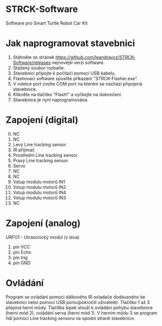 # STRCK-Software
Software pro Smart Turtle Robot Car Kit

# Jak naprogramovat stavebnici
1. Stáhněte ze stránek https://github.com/leandraycz/STRCK-Software/releases nejnovější verzi software.
2. Stažený soubor rozbalte.
3. Stavebnici připojte k počítači pomocí USB kabelu.
4. Flashovací software spustíte příkazem "STRCK-Flasher.exe".
5. V roletce port zvolte COM port na kterém se nachází připojená stavebnice.
6. Klikněte na tlačítko "Flash!" a vyčkejte na dokončení.
7. Stavebnice je nyní naprogramována.

# Zapojení (digital)
0. NC
1. NC
2. Levý Line tracking sensor
3. IR přijímač
4. Prostřední Line tracking sensor
5. Pravý Line tracking sensor
6. Servo
7. NC
8. NC
9. Vstup modulu motorů IN1
10. Vstup modulu motorů IN2
11. Vstup modulu motorů IN4
12. Vstup modulu motorů IN3
13. NC

# Zapojení (analog)
URFO1 - Utrasonický modul (z leva)
1. pin VCC
2. pin Echo
3. pin trig
4. pin GND

# Ovládání
Program se ovládání pomoci dálkového IR ovladače dodávaného ke stavebnici nebo pomoci USB portu(pokročilí uživatelé). 
Tlačítko 1 až 3 přepíná herní módy. Tlačítka šipek slouží k ovládání pohybu stavebnice (herní mód 2), ovládání serva (herní mód 1). V herním módu 3 se program řidí pomocí Line tracking sensoru na spodní straně stavebnice.

